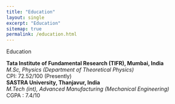 ```yaml
---
title: "Education"
layout: single
excerpt: "Education"
sitemap: true
permalink: /education.html
---
```


Education

**Tata Institute of Fundamental Research (TIFR), Mumbai, India**\
*M.Sc, Physics (Department of Theoretical Physics)*\
CPI: 72.52/100 (Presently)\
**SASTRA University, Thanjavur, India**\
*M.Tech (int), Advanced Manufacturing (Mechanical Engineering)*\
CGPA : 7.4/10

